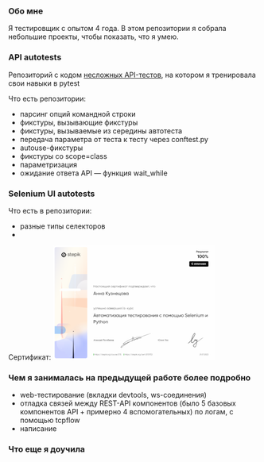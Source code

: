 ###  Обо мне
Я тестировщик с опытом 4 года. В этом репозитории я собрала небольшие проекты, чтобы показать, что я умею.

### API autotests
Репозиторий с кодом [несложных API-тестов](https://github.com/Atollye/mesto_tests), на котором я тренировала свои навыки в pytest

Что есть репозитории:
 - парсинг опций командной строки
 - фикстуры, вызывающие фикстуры
 - фикстуры, вызываемые из середины автотеста
 - передача параметра от теста к тесту через conftest.py
 - autouse-фикстуры
 - фикстуры со scope=class
 - параметризация
 - ожидание ответа API — функция wait_while

### Selenium UI autotests
Что есть в репозитории:
 - разные типы селекторов
 -  
Сертификат: 
![Сертификат](/images/stepik_selenium_certificate_small.png)

### Чем я занималась на предыдущей работе более подробно
 - web-тестирование (вкладки devtools, ws-соединения)
 - отладка связей между REST-API компонентов (было 5 базовых компонентов API + примерно 4 вспомогательных) по логам, с помощью tcpflow
 - написание 

### Что еще я доучила

